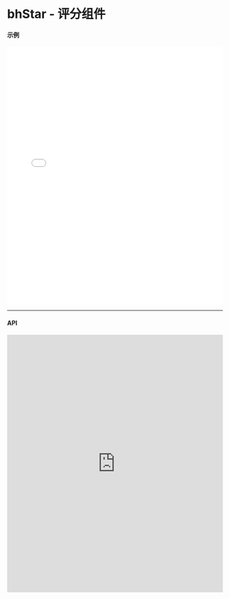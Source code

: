# bhStar - 评分组件
#### 示例
<iframe width="100%" height="600" src="//jsrun.net/R4pKp/embedded/all/light/" allowfullscreen="allowfullscreen" frameborder="0"></iframe>

*****
#### API

<iframe width="100%" height="600" src="http://172.16.26.103:3333/1.0/module-bhStar.html" frameborder="0"></iframe>